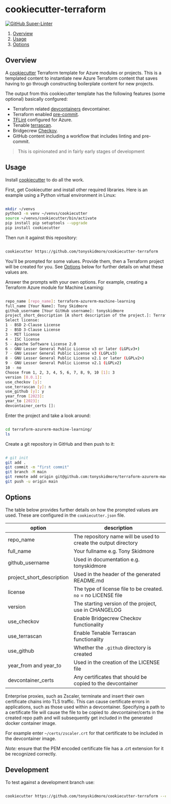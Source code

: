 # cookiecutter-terraform

[![GitHub Super-Linter](https://github.com/tonyskidmore/cookiecutter-terraform/workflows/Lint%20Code%20Base/badge.svg)](https://github.com/marketplace/actions/super-linter)


1. [Overview](#overview)
2. [Usage](#usage)
3. [Options](#options)

## Overview

A [cookiecutter](https://github.com/cookiecutter/cookiecutter) Terraform template for Azure modules or projects.
This is a templated content to instantiate new Azure Terraform content that saves having to go through constructing boilerplate content for new projects.  

The output from this cookiecutter template has the following features (some optional) basically confgured:

* Terraform related [devcontainers](https://github.com/devcontainers/) devcontainer.
* Terraform enabled [pre-commit](https://pre-commit.com).
* [TFLint](https://github.com/terraform-linters/tflint) configured for Azure.
* Tenable [terrascan](https://github.com/tenable/terrascan).
* Bridgecrew [Checkov](https://github.com/bridgecrewio/checkov).
* GitHub content including a workflow that includes linting and pre-commit.


> This is opinionated and in fairly early stages of development


## Usage

Install [cookiecutter](https://github.com/cookiecutter/cookiecutter) to do all the work.

First, get Cookiecutter and install other required libraries. Here is an example using a Python virtual environment in Linux:

````bash

mkdir ~/venvs
python3 -m venv ~/venvs/cookiecutter
source ~/venvs/cookiecutter/bin/activate
pip install pip setuptools --upgrade
pip install cookiecutter

````

Then run it against this repository:

````bash

cookiecutter https://github.com/tonyskidmore/cookiecutter-terraform

````

You'll be prompted for some values. Provide them, then a Terraform project will be created for you.  See [Options](#options) below for further details on what these values are.


Answer the prompts with your own options. For example, creating a Terraform Azure module for Machine Learning:

````bash

repo_name [repo_name]: terraform-azurerm-machine-learning
full_name [Your Name]: Tony Skidmore
github_username [Your GitHub username]: tonyskidmore
project_short_description [A short description of the project.]: Terraform module for Azure Machine Learning
Select license:
1 - BSD 2-Clause License
2 - BSD 3-Clause License
3 - MIT license
4 - ISC license
5 - Apache Software License 2.0
6 - GNU Lesser General Public License v3 or later (LGPLv3+)
7 - GNU Lesser General Public License v3 (LGPLv3)
8 - GNU Lesser General Public License v2.1 or later (LGPLv2+)
9 - GNU Lesser General Public License v2.1 (LGPLv2)
10 - no
Choose from 1, 2, 3, 4, 5, 6, 7, 8, 9, 10 [1]: 3
version [0.0.1]:
use_checkov [y]:
use_terrascan [y]: n
use_github [y]: y
year_from [2023]:
year_to [2023]:
devcontainer_certs []: 

````

Enter the project and take a look around:

````bash

cd terraform-azurerm-machine-learning/
ls

````

Create a git repository in GitHub and then push to it:

````bash

# git init
git add .
git commit -m "first commit"
git branch -M main
git remote add origin git@github.com:tonyskidmore/terraform-azurerm-machine-learning.git
git push -u origin main

````


## Options

The table below provides further details on how the prompted values are used.
These are configured in the `cookiecutter.json` file.

| option                    | description                                                     |
|---------------------------|-----------------------------------------------------------------|
| repo_name                 | The repository name will be used to create the output directory |
| full_name                 | Your fullname e.g. Tony Skidmore                                |
| github_username           | Used in documentation e.g. tonyskidmore                         |
| project_short_description | Used in the header of the generated README.md                   |
| license                   | The type of license file to be created.  `no` = no LICENSE file |
| version                   | The starting version of the project, use in CHANGELOG           |
| use_checkov               | Enable Bridgecrew Checkov functionality                         |
| use_terrascan             | Enable Tenable Terrascan functionality                          |
| use_github                | Whether the `.github` directory is created                      |
| year_from and year_to     | Used in the creation of the LICENSE file                        |
| devcontainer_certs        | Any certificates that should be copied to the devcontainer      |

Enterprise proxies, such as Zscaler, terminate and insert their own certificate chains into TLS traffic.
This can cause certificate errors in applications, such as those used within a devcontainer.
Specifying a path to a certificate file will cause the file to be copied to .devcontainer/certs in
the created repo path and will subsequently get included in the generated docker container image.  

For example enter `~/certs/zscaler.crt` for that certificate to be included in the devcontainer image.

_Note:_ ensure that the PEM encoded certificate file has a .crt extension for it be recognized correctly.


## Development

To test against a development branch use:

````bash

cookiecutter https://github.com/tonyskidmore/cookiecutter-terraform --checkout feature_branch

````
